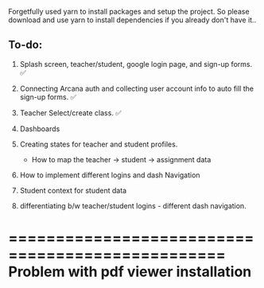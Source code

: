 Forgetfully used yarn to install packages and setup the project. So please download and use yarn to install dependencies if you already don't have it..

## To-do:

1. Splash screen, teacher/student, google login page, and sign-up forms. ✅
2. Connecting Arcana auth and collecting user account info to auto fill the sign-up forms. ✅
3. Teacher Select/create class. ✅
4. Dashboards
5. Creating states for teacher and student profiles.

   - How to map the teacher -> student -> assignment data

6. How to implement different logins and dash Navigation
7. Student context for student data
8. differentiating b/w teacher/student logins - different dash navigation.

=================================================
Problem with pdf viewer installation
==================================================
